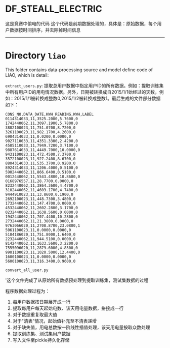 # DF_STEALL_ELECTRIC
这是竞赛中偷电的代码
这个代码是前期数据处理的，具体是：原始数据，每个用户数据按时间排序，并去除掉时间信息

***

# Directory `liao`

This folder contains data-processing source and model define code of LIAO, which is detail:

`extract_users.py`: 提取总用户数据中指定用户ID的所有数据。例如：提取训练集中所有用户ID的用电情况数据。另外，日期被转换成自2015/1/1始经过的天数，例如：2015/1/1被转换成整数0,2015/1/2被转换成整数1。最后生成的文件部分数据如下：


```
CONS_NO,DATA_DATE,KWH_READING,KWH,LABEL
0114314033,11,3525.2000,5.7600,0
1742440062,11,3097.1900,5.7800,0
3882100023,11,751.0700,8.7200,0
3261100023,11,982.1700,4.2600,0
6904314033,11,0.0200,0.0000,0
9027110033,11,4351.3300,2.4200,0
4585110033,11,7949.7200,3.7100,0
9887614033,11,4449.7000,10.0000,0
9431100023,11,472.4500,7.3700,0
3572100023,11,927.2400,8.6700,0
8804314033,11,535.3700,0.9200,0
8924314033,11,1206.4000,0.5100,0
5902440062,11,866.6400,0.5100,0
0012440062,11,5543.4800,10.8600,0
0168976557,11,28.7700,0.0000,0
8232440062,11,3864.3600,4.4700,0
3102440062,11,4603.1700,4.7400,0
9444910023,11,13.8600,0.1900,0
2692100023,11,448.7300,3.4800,0
1732440062,11,147.4700,0.0000,0
4532440062,11,2602.2800,3.1700,0
0232440062,11,1638.5600,0.0000,0
1942440062,11,707.4400,10.2800,0
2732440062,11,21.3800,0.0000,0
9763066020,11,2708.8700,23.0800,1
5061100023,11,0.0000,0.0000,0
5184186020,11,751.8000,1.6400,0
2232440062,11,944.5100,0.0000,0
8142440062,11,1633.5600,3.2200,0
7555096020,11,2879.6000,4.8300,0
9901100023,11,1020.5000,12.4400,0
1600100023,11,0.0000,0.0000,0
5600100023,11,316.3400,0.9600,0

```


`convert_all_user.py`

'这个文件完成了从原始所有数据预处理到提取训练集，测试集数据的过程'

程序数据处理过程为：

1. 每用户数据按日期展开成一行
2. 提取每用户每天起始电数、该天用电量数据，拼接成一行
3. 对于数据重复取最大值
4. 对于"清表"情况，起始值补充至不清表递增
5. 对于缺失值，用电总数按一阶线性插值处理，该天用电量按取众数处理
6. 提取训练集、测试集用户数据
7. 写入文件至pickle持久化存储
